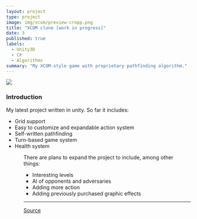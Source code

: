 ```yaml
---
layout: project
type: project
image: img/xcom/preview-cropp.png
title: "XCOM clone [work in progress]"
date: 3
published: true
labels:
  - Unity3D
  - C#
  - Algorithms
summary: "My XCOM-style game with proprietary pathfinding algorithm."
---
```

<img src="../img/xcom/animation.gif">
<h3>Introduction</h3>
My latest project written in unity. So far it includes:
<ul>
<li>Grid support</li>
<li>Easy to customize and expandable action system</li>
<li>Self-written pathfinding</li>
<li>Turn-based game system</li>
<li>Health system</li>
<ul>

There are plans to expand the project to include, among other things:
<ul>
<li>Interesting levels</li>
<li>AI of opponents and adversaries</li>
<li>Adding more action</li>
<li>Adding previously purchased graphic effects</li>
</ul>
 
<hr>

<a href="https://github.com/MyKarcio123/xcom"><i class="large github icon "></i>Source</a>
